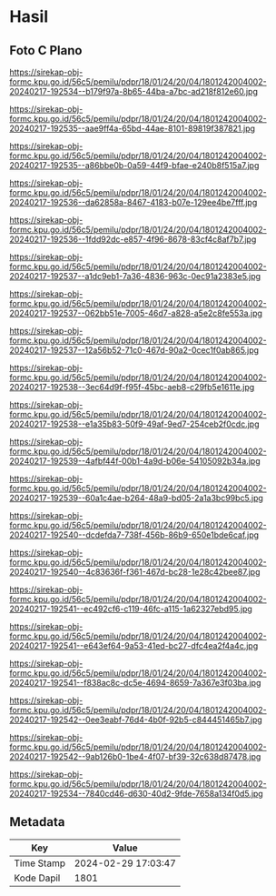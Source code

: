 # Hasil

## Foto C Plano

https://sirekap-obj-formc.kpu.go.id/56c5/pemilu/pdpr/18/01/24/20/04/1801242004002-20240217-192534--b179f97a-8b65-44ba-a7bc-ad218f812e60.jpg

https://sirekap-obj-formc.kpu.go.id/56c5/pemilu/pdpr/18/01/24/20/04/1801242004002-20240217-192535--aae9ff4a-65bd-44ae-8101-89819f387821.jpg

https://sirekap-obj-formc.kpu.go.id/56c5/pemilu/pdpr/18/01/24/20/04/1801242004002-20240217-192535--a86bbe0b-0a59-44f9-bfae-e240b8f515a7.jpg

https://sirekap-obj-formc.kpu.go.id/56c5/pemilu/pdpr/18/01/24/20/04/1801242004002-20240217-192536--da62858a-8467-4183-b07e-129ee4be7fff.jpg

https://sirekap-obj-formc.kpu.go.id/56c5/pemilu/pdpr/18/01/24/20/04/1801242004002-20240217-192536--1fdd92dc-e857-4f96-8678-83cf4c8af7b7.jpg

https://sirekap-obj-formc.kpu.go.id/56c5/pemilu/pdpr/18/01/24/20/04/1801242004002-20240217-192537--a1dc9eb1-7a36-4836-963c-0ec91a2383e5.jpg

https://sirekap-obj-formc.kpu.go.id/56c5/pemilu/pdpr/18/01/24/20/04/1801242004002-20240217-192537--062bb51e-7005-46d7-a828-a5e2c8fe553a.jpg

https://sirekap-obj-formc.kpu.go.id/56c5/pemilu/pdpr/18/01/24/20/04/1801242004002-20240217-192537--12a56b52-71c0-467d-90a2-0cec1f0ab865.jpg

https://sirekap-obj-formc.kpu.go.id/56c5/pemilu/pdpr/18/01/24/20/04/1801242004002-20240217-192538--3ec64d9f-f95f-45bc-aeb8-c29fb5e1611e.jpg

https://sirekap-obj-formc.kpu.go.id/56c5/pemilu/pdpr/18/01/24/20/04/1801242004002-20240217-192538--e1a35b83-50f9-49af-9ed7-254ceb2f0cdc.jpg

https://sirekap-obj-formc.kpu.go.id/56c5/pemilu/pdpr/18/01/24/20/04/1801242004002-20240217-192539--4afbf44f-00b1-4a9d-b06e-54105092b34a.jpg

https://sirekap-obj-formc.kpu.go.id/56c5/pemilu/pdpr/18/01/24/20/04/1801242004002-20240217-192539--60a1c4ae-b264-48a9-bd05-2a1a3bc99bc5.jpg

https://sirekap-obj-formc.kpu.go.id/56c5/pemilu/pdpr/18/01/24/20/04/1801242004002-20240217-192540--dcdefda7-738f-456b-86b9-650e1bde6caf.jpg

https://sirekap-obj-formc.kpu.go.id/56c5/pemilu/pdpr/18/01/24/20/04/1801242004002-20240217-192540--4c83636f-f361-467d-bc28-1e28c42bee87.jpg

https://sirekap-obj-formc.kpu.go.id/56c5/pemilu/pdpr/18/01/24/20/04/1801242004002-20240217-192541--ec492cf6-c119-46fc-a115-1a62327ebd95.jpg

https://sirekap-obj-formc.kpu.go.id/56c5/pemilu/pdpr/18/01/24/20/04/1801242004002-20240217-192541--e643ef64-9a53-41ed-bc27-dfc4ea2f4a4c.jpg

https://sirekap-obj-formc.kpu.go.id/56c5/pemilu/pdpr/18/01/24/20/04/1801242004002-20240217-192541--f838ac8c-dc5e-4694-8659-7a367e3f03ba.jpg

https://sirekap-obj-formc.kpu.go.id/56c5/pemilu/pdpr/18/01/24/20/04/1801242004002-20240217-192542--0ee3eabf-76d4-4b0f-92b5-c844451465b7.jpg

https://sirekap-obj-formc.kpu.go.id/56c5/pemilu/pdpr/18/01/24/20/04/1801242004002-20240217-192542--9ab126b0-1be4-4f07-bf39-32c638d87478.jpg

https://sirekap-obj-formc.kpu.go.id/56c5/pemilu/pdpr/18/01/24/20/04/1801242004002-20240217-192534--7840cd46-d630-40d2-9fde-7658a134f0d5.jpg


## Metadata

| Key        | Value               |
| ---------- | ------------------- |
| Time Stamp | 2024-02-29 17:03:47 |
| Kode Dapil | 1801                |



